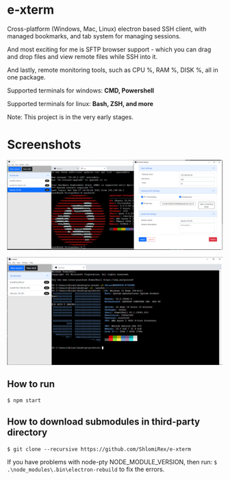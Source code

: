# e-xterm
Cross-platform (Windows, Mac, Linux) electron based SSH client, with managed bookmarks, and tab system for managing sessions. 

And most exciting for me is SFTP browser support - which you can drag and drop files and view remote files while SSH into it.

And lastly, remote monitoring tools, such as CPU %, RAM %, DISK %, all in one package.

Supported terminals for windows: **CMD, Powershell**

Supported terminals for linux: **Bash, ZSH, and more**

Note: This project is in the very early stages.

# Screenshots

![](./README-resources/screenshot.png "Ubuntu VM and bookmark settings")

![](./README-resources/powershell.png "Powershell winfetch")

## How to run
```
$ npm start
```

## How to download submodules in third-party directory

`$ git clone --recursive https://github.com/ShlomiRex/e-xterm`

If you have problems with node-pty NODE_MODULE_VERSION, then run:
`$ .\node_modules\.bin\electron-rebuild`
to fix the errors.
